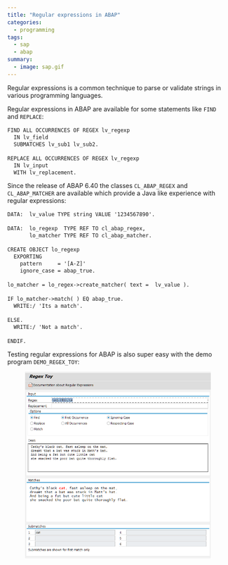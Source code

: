 ```yaml
---
title: "Regular expressions in ABAP"
categories:
  - programming
tags:
  - sap
  - abap
summary:
  - image: sap.gif
---
```

Regular expressions is a common technique to parse or validate strings in various programming languages.

Regular expressions in ABAP are available for some statements like `FIND` and `REPLACE`:

```
FIND ALL OCCURRENCES OF REGEX lv_regexp
  IN lv_field
  SUBMATCHES lv_sub1 lv_sub2.

REPLACE ALL OCCURRENCES OF REGEX lv_regexp
  IN lv_input
  WITH lv_replacement.
```  

Since the release of ABAP 6.40 the classes `CL_ABAP_REGEX` and `CL_ABAP_MATCHER` are available which provide a Java like experience with regular expressions:

```
DATA:  lv_value TYPE string VALUE '1234567890'.

DATA:  lo_regexp  TYPE REF TO cl_abap_regex,
       lo_matcher TYPE REF TO cl_abap_matcher.

CREATE OBJECT lo_regexp
  EXPORTING
    pattern     = '[A-Z]'
    ignore_case = abap_true.

lo_matcher = lo_regex->create_matcher( text =  lv_value ).

IF lo_matcher->match( ) EQ abap_true.
  WRITE:/ 'Its a match'.

ELSE.
  WRITE:/ 'Not a match'.

ENDIF.
```

Testing regular expressions for ABAP is also super easy with the demo program `DEMO_REGEX_TOY`:
<figure><a href="/images/2016/07/demo_regex_toy.png"><img src="/images/2016/07/demo_regex_toy.png" alt="DEMO_REGEX_TOY"></a></figure>
